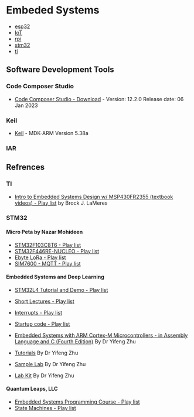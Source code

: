 # Embeded Systems

* [esp32](../esp32/README.md)
* [IoT](../IOT/README.md)
* [rpi](../rpi/README.md)
* [stm32](../stm32/README.md)
* [ti](../ti/README.md)

## Software Development Tools

### Code Composer Studio

* [Code Composer Studio - Download](https://www.ti.com/tool/CCSTUDIO#downloads) - Version: 12.2.0 Release date: 06 Jan 2023

### Keil

* [Keil](https://www.keil.com/download/product/) - MDK-ARM Version 5.38a

### IAR

## Refrences

### TI

* [Intro to Embedded Systems Design w/ MSP430FR2355 (textbook videos) - Play list](https://www.youtube.com/watch?v=KfFBEBN5UHU&list=PL643xA3Ie_EuHoNV7AgvJXq-z1hrE8vsm) by Brock J. LaMeres

### STM32

#### Micro Peta by Nazar Mohideen

* [STM32F103C8T6 - Play list](https://www.youtube.com/playlist?list=PL5e8EBlOu5_P_RV5HJfVLYniii4qZYcp4)
* [STM32F446RE-NUCLEO - Play list](https://www.youtube.com/playlist?list=PL5e8EBlOu5_MTOh7YAXhdjD4uYUccUexo)
* [Ebyte LoRa - Play list](https://www.youtube.com/playlist?list=PL5e8EBlOu5_PK2jJ2kD2Wt24SHHP9hosk)
* [SIM7600 - MQTT - Play list](https://www.youtube.com/playlist?list=PL5e8EBlOu5_PK2jJ2kD2Wt24SHHP9hosk)

#### Embedded Systems and Deep Learning

* [STM32L4 Tutorial and Demo - Play list](https://www.youtube.com/playlist?list=PLRJhV4hUhIykPKCPWDCD2ctS9OE3zlnXB)
* [Short Lectures - Play list](https://www.youtube.com/playlist?list=PLRJhV4hUhIymmp5CCeIFPyxbknsdcXCc8)
* [Interrupts - Play list](https://www.youtube.com/playlist?list=PLRJhV4hUhIykXo5vsDoufPCujEDr6xZvC)
* [Startup code - Play list](https://www.youtube.com/playlist?list=PLRJhV4hUhIyk5i7OSoHBHXLTyI61lJTII)

* [Embedded Systems with ARM Cortex-M Microcontrollers - in Assembly Language and C (Fourth Edition)](https://web.eece.maine.edu/~zhu/book/) By Dr Yifeng Zhu
* [Tutorials](https://web.eece.maine.edu/~zhu/book/tutorials.php) By Dr Yifeng Zhu
* [Sample Lab](https://web.eece.maine.edu/~zhu/book/lab.php) By Dr Yifeng Zhu
* [Lab Kit](https://web.eece.maine.edu/~zhu/book/kit.php) By Dr Yifeng Zhu


#### Quantum Leaps, LLC

* [Embedded Systems Programming Course - Play list](https://www.youtube.com/playlist?list=PLfcIZXsDLA1-QEyrD4R9YcWWKpbCcrGVP)
* [State Machines - Play list](https://www.youtube.com/playlist?list=PLPW8O6W-1chxym7TgIPV9k5E8YJtSBToI)
